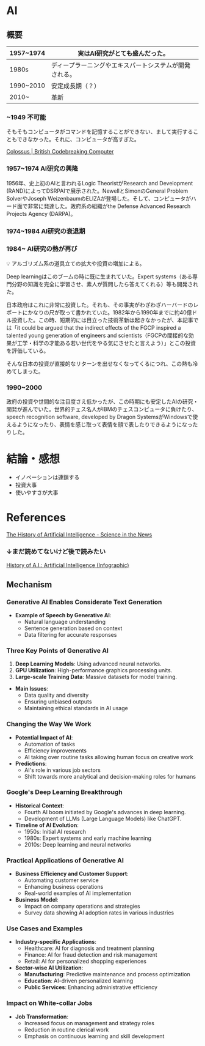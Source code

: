 # AI

## 概要

| 1957~1974 | 実はAI研究がとても盛んだった。 |
| --- | --- |
| 1980s | ディープラーニングやエキスパートシステムが開発される。 |
| 1990~2010 | 安定成長期（？） |
| 2010~ | 革新 |

### ~1949 不可能

そもそもコンピュータがコマンドを記憶することができない、まして実行することもできなかった。それに、コンピュータが高すぎた。

[Colossus | British Codebreaking Computer](https://www.britannica.com/technology/Colossus-computer)

### 1957~1974 AI研究の興隆

1956年、史上初のAIと言われるLogic TheoristがResearch and Development (RAND)によってDSRPAIで展示された。NewellとSimonのGeneral Problem SolverやJoseph WeizenbaumのELIZAが登場した。そして、コンピュータがハード面で非常に発達した。政府系の組織がthe Defense Advanced Research Projects Agency (DARPA)。

### 1974~1984 AI研究の衰退期

### 1984~ AI研究の熱が再び

<aside>
💡 アルゴリズム系の道具立ての拡大や投資の増加による。

</aside>

Deep learningはこのブームの時に既に生まれていた。Expert systems（ある専門分野の知識を完全に学習させ、素人が質問したら答えてくれる）等も開発された。

日本政府はこれに非常に投資した。それも、その事実がわざわざハーバードのレポートにかなりの尺が取って書かれていた。1982年から1990年までに約40億ドル投資した。この時、短期的には目立った技術革新は起きなかったが、本記事では「it could be argued that the indirect effects of the FGCP inspired a talented young generation of engineers and scientists（FGCPの間接的な効果が工学・科学の才能ある若い世代をやる気にさせたと言えよう）」とこの投資を評価している。

そんな日本の投資が直接的なリターンを出せなくなってくるにつれ、この熱も冷めてしまった。

### 1990~2000

政府の投資や世間的な注目度さえ低かったが、この時期にも安定したAIの研究・開発が進んでいた。世界的チェス名人がIBMのチェスコンピュータに負けたり、speech recognition software, developed by Dragon SystemsがWindowsで使えるようになったり、表情を感じ取って表情を顔で表したりできるようになったりした。

# 結論・感想

- イノベーションは連鎖する
- 投資大事
- 使いやすさが大事

# References

[The History of Artificial Intelligence - Science in the News](https://sitn.hms.harvard.edu/flash/2017/history-artificial-intelligence/)

[](https://courses.cs.washington.edu/courses/csep590/06au/projects/history-ai.pdf)

### ↓まだ読めてないけど後で読みたい

[History of A.I.: Artificial Intelligence (Infographic)](https://www.livescience.com/47544-history-of-a-i-artificial-intelligence-infographic.html)

## Mechanism

### Generative AI Enables Considerate Text Generation

- **Example of Speech by Generative AI**:
    - Natural language understanding
    - Sentence generation based on context
    - Data filtering for accurate responses

### Three Key Points of Generative AI

1. **Deep Learning Models**: Using advanced neural networks.
2. **GPU Utilization**: High-performance graphics processing units.
3. **Large-scale Training Data**: Massive datasets for model training.
- **Main Issues**:
    - Data quality and diversity
    - Ensuring unbiased outputs
    - Maintaining ethical standards in AI usage

### Changing the Way We Work

- **Potential Impact of AI**:
    - Automation of tasks
    - Efficiency improvements
    - AI taking over routine tasks allowing human focus on creative work
- **Predictions**:
    - AI's role in various job sectors
    - Shift towards more analytical and decision-making roles for humans

### Google's Deep Learning Breakthrough

- **Historical Context**:
    - Fourth AI boom initiated by Google's advances in deep learning.
    - Development of LLMs (Large Language Models) like ChatGPT.
- **Timeline of AI Evolution**:
    - 1950s: Initial AI research
    - 1980s: Expert systems and early machine learning
    - 2010s: Deep learning and neural networks

### Practical Applications of Generative AI

- **Business Efficiency and Customer Support**:
    - Automating customer service
    - Enhancing business operations
    - Real-world examples of AI implementation
- **Business Model**:
    - Impact on company operations and strategies
    - Survey data showing AI adoption rates in various industries

### Use Cases and Examples

- **Industry-specific Applications**:
    - Healthcare: AI for diagnosis and treatment planning
    - Finance: AI for fraud detection and risk management
    - Retail: AI for personalized shopping experiences
- **Sector-wise AI Utilization**:
    - **Manufacturing**: Predictive maintenance and process optimization
    - **Education**: AI-driven personalized learning
    - **Public Services**: Enhancing administrative efficiency

### Impact on White-collar Jobs

- **Job Transformation**:
    - Increased focus on management and strategy roles
    - Reduction in routine clerical work
    - Emphasis on continuous learning and skill development